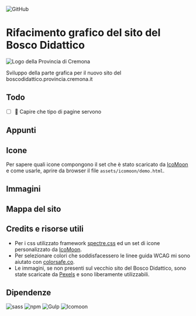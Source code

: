 ![GitHub](https://img.shields.io/badge/license-GPL--3.0-A42E2B?style=for-the-badge&logo=gnu&logoColor=A42E2B&labelColor=eee)
# Rifacimento grafico del sito del Bosco Didattico
![Logo della Provincia di Cremona](./img/logoProvTraspBg250.png)

Sviluppo della parte grafica per il nuovo sito del boscodidattico.provincia.cremona.it

## Todo
- [ ] :wrench: Capire che tipo di pagine servono

## Appunti

## Icone
Per sapere quali icone compongono il set che è stato scaricato da [IcoMoon](https://icomoon.io/app/) e come usarle, aprire da browser il file  `assets/icomoon/demo.html`.

## Immagini

## Mappa del sito

## Credits e risorse utili
- Per i css utilizzato framework [spectre.css](https://picturepan2.github.io/spectre/index.html) ed un set di icone personalizzato da [IcoMoon](https://icomoon.io/app/).
- Per selezionare colori che soddisfacessero le linee guida WCAG mi sono aiutato con [colorsafe.co](https://colorsafe.co).
- Le immagini, se non presenti sul vecchio sito del Bosco Didattico,  sono state scaricate da [Pexels](https://www.pexels.com/) e sono liberamente utilizzabili.

## Dipendenze

![sass](https://img.shields.io/badge/css--preprocessor-sass-cc6699?style=for-the-badge&logo=sass&logoColor=cc6699&labelColor=eee)
![npm](https://img.shields.io/badge/package--manager-npm-cb3837?style=for-the-badge&logo=npm&logoColor=cb3837&labelColor=eee)
![Gulp](https://img.shields.io/badge/automation-gulp-cf4647?style=for-the-badge&logo=gulp&logoColor=cf4647&labelColor=eee)
![Icomoon](https://img.shields.io/badge/icons-icomoon-825794?style=for-the-badge&logo=icomoon&logoColor=825794&labelColor=eee)
